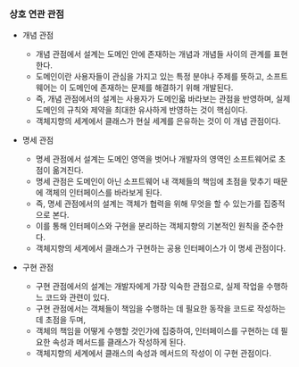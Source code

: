### 상호 연관 관점

- 개념 관점
  - 개념 관점에서 설계는 도메인 안에 존재하는 개념과 개념들 사이의 관계를 표현한다.
  - 도메인이란 사용자들이 관심을 가지고 있는 특정 분야나 주제를 뜻하고, 소프트웨어는 이 도메인에 존재하는 문제를 해결하기 위해 개발된다.
  - 즉, 개념 관점에서의 설계는 사용자가 도메인읇 바라보는 관점을 반영하며, 실제 도메인의 규칙와 제약을 최대한 유사하게 반영하는 것이 핵심이다.
  - 객체지향의 세계에서 클래스가 현실 세계를 은유하는 것이 이 개념 관점이다.



- 명세 관점
  - 명세 관점에서 설계는 도메인 영역을 벗어나 개발자의 영역인 소프트웨어로 초점이 옮겨진다.
  - 명세 관점은 도메인이 아닌 소프트웨어 내 객체들의 책임에 초점을 맞추기 때문에 객체의 인터페이스를 바라보게 된다.
  - 즉, 명세 관점에서의 설계는 객체가 협력을 위해 무엇을 할 수 있는가를 집중적으로 본다.
  - 이를 통해 인터페이스와 구현을 분리하는 객체지향의 기본적인 원칙을 준수한다.
  - 객체지향의 세계에서 클래스가 구현하는 공용 인터페이스가 이 명세 관점이다.



- 구현 관점
  - 구현 관점에서의 설계는 개발자에게 가장 익숙한 관점으로, 실제 작업을 수행하느 코드와 관련이 있다.
  - 구현 관점에서는 객체들이 책임을 수행하는 데 필요한 동작을 코드로 작성하는 데 초점을 두며,
  - 객체의 책임을 어떻게 수행할 것인가에 집중하여, 인터페이스를 구현하는 데 필요한 속성과 메서드를 클래스가 작성하게 된다.
  - 객체지향의 세계에서 클래스의 속성과 메서드의 작성이 이 구현 관점이다.
